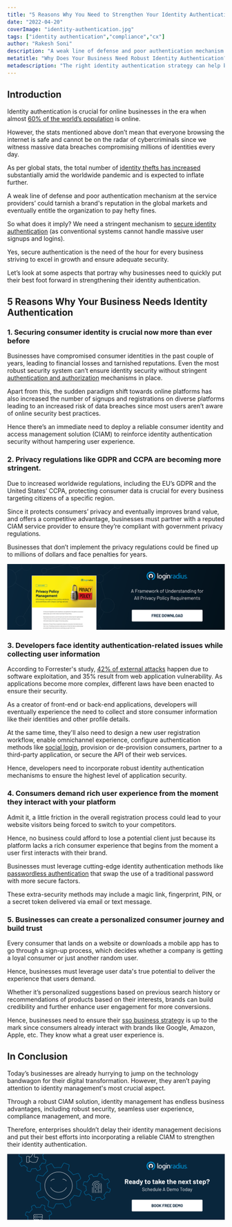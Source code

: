 ```yaml
---
title: "5 Reasons Why You Need to Strengthen Your Identity Authentication"
date: "2022-04-20"
coverImage: "identity-authentication.jpg"
tags: ["identity authentication","compliance","cx"]
author: "Rakesh Soni" 
description: "A weak line of defense and poor authentication mechanism at the service providers’ could tarnish a brand's reputation in the global markets and eventually entitle the organization to pay hefty fines. Read on to know more about identity authentication and how it paves the path for businesses embarking on a digital transformation journey."
metatitle: "Why Does Your Business Need Robust Identity Authentication?"
metadescription: "The right identity authentication strategy can help businesses stay ahead of their competition. Read this insightful blog highlighting the reasons for the same."
---
```


## Introduction

Identity authentication is crucial for online businesses in the era when almost [60% of the world’s population](https://www.statista.com/statistics/617136/digital-population-worldwide/) is online. 

However, the stats mentioned above don’t mean that everyone browsing the internet is safe and cannot be on the radar of cybercriminals since we witness massive data breaches compromising millions of identities every day. 

As per global stats, the total number of [identity thefts has increased](https://www.statista.com/statistics/1175657/increase-identity-theft-coronavirus-outbreak/) substantially amid the worldwide pandemic and is expected to inflate further.

A weak line of defense and poor authentication mechanism at the service providers’ could tarnish a brand's reputation in the global markets and eventually entitle the organization to pay hefty fines. 

So what does it imply? We need a stringent mechanism to [secure identity authentication](https://www.loginradius.com/blog/identity/assess-improve-your-authentication-system/) (as conventional systems cannot handle massive user signups and logins).

Yes, secure authentication is the need of the hour for every business striving to excel in growth and ensure adequate security. 

Let’s look at some aspects that portray why businesses need to quickly put their best foot forward in strengthening their identity authentication. 
## 5 Reasons Why Your Business Needs Identity Authentication

### 1. Securing consumer identity is crucial now more than ever before

Businesses have compromised consumer identities in the past couple of years, leading to financial losses and tarnished reputations. Even the most robust security system can’t ensure identity security without stringent [authentication and authorization](https://www.loginradius.com/blog/identity/authentication-vs-authorization-infographic/) mechanisms in place.

Apart from this, the sudden paradigm shift towards online platforms has also increased the number of signups and registrations on diverse platforms leading to an increased risk of data breaches since most users aren’t aware of online security best practices.

Hence there’s an immediate need to deploy a reliable consumer identity and access management solution (CIAM) to reinforce identity authentication security without hampering user experience.

### 2. Privacy regulations like GDPR and CCPA are becoming more stringent.

Due to increased worldwide regulations, including the EU’s GDPR and the United States’ CCPA, protecting consumer data is crucial for every business targeting citizens of a specific region.

Since it protects consumers’ privacy and eventually improves brand value, and offers a competitive advantage, businesses must partner with a reputed CIAM service provider to ensure they’re compliant with government privacy regulations.

Businesses that don’t implement the privacy regulations could be fined up to millions of dollars and face penalties for years.

[![DS-privacy](DS-privacy.png)](https://www.loginradius.com/resource/privacy-policy-management-datasheet)

### 3. Developers face identity authentication-related issues while collecting user information

According to Forrester's study, [42% of external attacks](https://www.whitesourcesoftware.com/forrester-state-of-application-security-report/) happen due to software exploitation, and 35% result from web application vulnerability. As applications become more complex, different laws have been enacted to ensure their security. 

As a creator of front-end or back-end applications, developers will eventually experience the need to collect and store consumer information like their identities and other profile details. 

At the same time, they'll also need to design a new user registration workflow, enable omnichannel experience, configure authentication methods like [social login](https://www.loginradius.com/social-login/), provision or de-provision consumers, partner to a third-party application, or secure the API of their web services.

Hence, developers need to incorporate robust identity authentication mechanisms to ensure the highest level of application security. 

### 4. Consumers demand rich user experience from the moment they interact with your platform

Admit it, a little friction in the overall registration process could lead to your website visitors being forced to switch to your competitors. 

Hence, no business could afford to lose a potential client just because its platform lacks a rich consumer experience that begins from the moment a user first interacts with their brand. 

Businesses must leverage cutting-edge identity authentication methods like [passwordless authentication](https://www.loginradius.com/passwordless-login/) that swap the use of a traditional password with more secure factors. 

These extra-security methods may include a magic link, fingerprint, PIN, or a secret token delivered via email or text message.

### 5. Businesses can create a personalized consumer journey and build trust

Every consumer that lands on a website or downloads a mobile app has to go through a sign-up process, which decides whether a company is getting a loyal consumer or just another random user.

Hence, businesses must leverage user data's true potential to deliver the experience that users demand.

Whether it’s personalized suggestions based on previous search history or recommendations of products based on their interests, brands can build credibility and further enhance user engagement for more conversions.

Hence, businesses need to ensure their [sso business strategy](https://www.loginradius.com/blog/identity/sso-business-strategy/) is up to the mark since consumers already interact with brands like Google, Amazon, Apple, etc. They know what a great user experience is. 

## In Conclusion
Today’s businesses are already hurrying to jump on the technology bandwagon for their digital transformation. However, they aren’t paying attention to identity management's most crucial aspect. 

Through a robust CIAM solution, identity management has endless business advantages, including robust security, seamless user experience, compliance management, and more. 

Therefore, enterprises shouldn’t delay their identity management decisions and put their best efforts into incorporating a reliable CIAM to strengthen their identity authentication. 

[![book-a-demo-loginradius](../../assets/book-a-demo-loginradius.png)](https://www.loginradius.com/contact-us?utm_source=blog&utm_medium=web&utm_campaign=why-business-needs-robust-identity-authentication)
